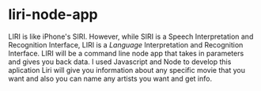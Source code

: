 # liri-node-app
 LIRI is like iPhone's SIRI. However, while SIRI is a Speech Interpretation and Recognition Interface, LIRI is a _Language_ Interpretation and Recognition Interface. LIRI will be a command line node app that takes in parameters and gives you back data.
 I used Javascript and Node to develop this aplication
 Liri will give you information about any specific movie that you want and also you can name any artists you want and get info.
